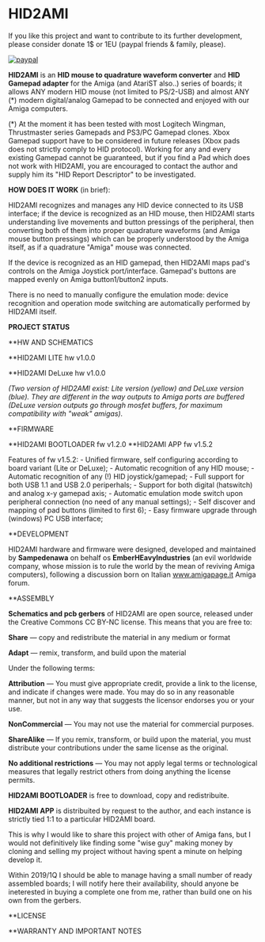# HID2AMI
If you like this project and want to contribute to its further development, please consider donate 1$ or 1EU (paypal friends & family, please).

[![paypal](https://www.paypalobjects.com/en_US/i/btn/btn_donateCC_LG.gif)](https://paypal.me/EmberHeavyIndustries)




**HID2AMI** is an **HID mouse to quadrature waveform converter** and **HID Gamepad adapter** for the Amiga (and AtariST also..) series of boards; it allows ANY modern HID mouse (not limited to PS/2-USB) and almost ANY (*) modern digital/analog Gamepad to be connected and enjoyed with our Amiga computers.

(*) At the moment it has been tested with most Logitech Wingman, Thrustmaster series Gamepads and PS3/PC Gamepad clones. Xbox Gamepad support have to be considered in future releases (Xbox pads does not strictly comply to HID protocol). Working for any and every existing Gamepad cannot be guaranteed, but if you find a Pad which does not work with HID2AMI, you are encouraged to contact the author and supply him its "HID Report Descriptor" to be investigated.


**HOW DOES IT WORK** (in brief):

HID2AMI recognizes and manages any HID device connected to its USB interface; if the device is recognized as an HID mouse, then HID2AMI starts understanding live movements and button pressings of the peripheral, then converting both of them into proper quadrature waveforms (and Amiga mouse button pressings) which can be properly understood by the Amiga itself, as if a quadrature "Amiga" mouse was connected.

If the device is recognized as an HID gamepad, then HID2AMI maps pad's controls on the Amiga Joystick port/interface.
Gamepad's buttons are mapped evenly on Amiga button1/button2 inputs.

There is no need to manually configure the emulation mode: device recognition and operation mode switching are automatically performed by HID2AMI itself.


**PROJECT STATUS**

  **HW AND SCHEMATICS
  
  **HID2AMI LITE    hw v1.0.0
  
  **HID2AMI DeLuxe  hw v1.0.0
  
  *(Two version of HID2AMI exist: Lite version (yellow) and DeLuxe version (blue). They are different in the way outputs to Amiga ports are buffered (DeLuxe version outputs go through mosfet buffers, for maximum compatibility with "weak" amigas).*

  **FIRMWARE
  
   **HID2AMI BOOTLOADER fw v1.2.0
   **HID2AMI APP        fw v1.5.2

   Features of fw v1.5.2: 
    - Unified firmware, self configuring according to board variant (Lite or DeLuxe);
    - Automatic recognition of any HID mouse;
    - Automatic recognition of any (!) HID joystick/gamepad;
    - Full support for both USB 1.1 and USB 2.0 periperhals;
    - Support for both digital (hatswitch) and analog x-y gamepad axis;
    - Automatic emulation mode switch upon peripheral connection (no need of any manual settings);
    - Self discover and mapping of pad buttons (limited to first 6);
    - Easy firmware upgrade through (windows) PC USB interface;


**DEVELOPMENT

HID2AMI hardware and firmware were designed, developed and maintained by **Sampedenawa** on behalf os **EmberHEavyIndustries** (an evil worldwide company, whose mission is to rule the world by the mean of reviving Amiga computers), following a discussion born on Italian www.amigapage.it Amiga forum.


**ASSEMBLY

**Schematics and pcb gerbers** of HID2AMI are open source, released under the Creative Commons CC BY-NC license.
This means that you are free to:

  **Share** — copy and redistribute the material in any medium or format
    
  **Adapt** — remix, transform, and build upon the material 
    
Under the following terms:

   **Attribution** — You must give appropriate credit, provide a link to the license, and indicate if changes were made. You may do so in any reasonable manner, but not in any way that suggests the licensor endorses you or your use.
    
   **NonCommercial** — You may not use the material for commercial purposes.
    
   **ShareAlike** — If you remix, transform, or build upon the material, you must distribute your contributions under the same license as the original.
    
   **No additional restrictions** — You may not apply legal terms or technological measures that legally restrict others from doing anything the license permits.
   


**HID2AMI BOOTLOADER** is free to download, copy and redistribuite.

**HID2AMI APP** is distribuited by request to the author, and each instance is strictly tied 1:1 to a particular HID2AMI board.

This is why I would like to share this project with other of Amiga fans, but I would not definitively like finding some "wise guy" making money by cloning and selling my project without having spent a minute on helping develop it.


Within 2019/1Q I should be able to manage having a small number of ready assembled boards; I will notify here their availability, should anyone be ineterested in buying a complete one from me, rather than build one on his own from the gerbers. 

**LICENSE

**WARRANTY AND IMPORTANT NOTES


